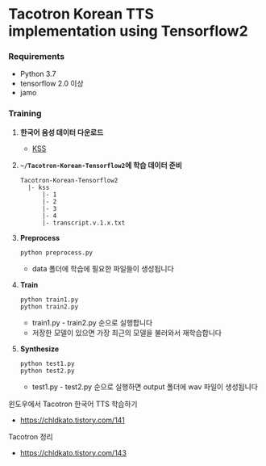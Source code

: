 # Tacotron Korean TTS implementation using Tensorflow2

### Requirements
* Python 3.7
* tensorflow 2.0 이상
* jamo

### Training

1. **한국어 음성 데이터 다운로드**

    * [KSS](https://www.kaggle.com/bryanpark/korean-single-speaker-speech-dataset)

2. **`~/Tacotron-Korean-Tensorflow2`에 학습 데이터 준비**

   ```
   Tacotron-Korean-Tensorflow2
     |- kss
         |- 1
         |- 2
         |- 3
         |- 4
         |- transcript.v.1.x.txt
   ```

3. **Preprocess**
   ```
   python preprocess.py
   ```
     * data 폴더에 학습에 필요한 파일들이 생성됩니다

4. **Train**
   ```
   python train1.py
   python train2.py
   ```
     * train1.py - train2.py 순으로 실행합니다
     * 저장한 모델이 있으면 가장 최근의 모델을 불러와서 재학습합니다

5. **Synthesize**
   ```
   python test1.py
   python test2.py
   ```
     * test1.py - test2.py 순으로 실행하면 output 폴더에 wav 파일이 생성됩니다



윈도우에서 Tacotron 한국어 TTS 학습하기
  * https://chldkato.tistory.com/141
  
Tacotron 정리
  * https://chldkato.tistory.com/143
